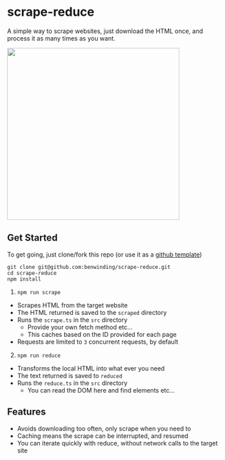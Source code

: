 # scrape-reduce

A simple way to scrape websites, just download the HTML once, and process it as many times as you want.

<img width="400" src="https://i.imgur.com/uiIQoMQ.png"/>

## Get Started

To get going, just clone/fork this repo (or use it as a [github template](https://docs.github.com/en/repositories/creating-and-managing-repositories/creating-a-repository-from-a-template#creating-a-repository-from-a-template))

```
git clone git@github.com:benwinding/scrape-reduce.git
cd scrape-reduce
npm install
```

1. `npm run scrape` 
  - Scrapes HTML from the target website
  - The HTML returned is saved to the `scraped` directory
  - Runs the `scrape.ts` in the `src` directory
    - Provide your own fetch method etc...
    - This caches based on the ID provided for each page
  - Requests are limited to `3` concurrent requests, by default
2. `npm run reduce`
  - Transforms the local HTML into what ever you need
  - The text returned is saved to `reduced`
  - Runs the `reduce.ts` in the `src` directory
    - You can read the DOM here and find elements etc...

## Features

- Avoids downloading too often, only scrape when you need to
- Caching means the scrape can be interrupted, and resumed
- You can iterate quickly with reduce, without network calls to the target site
